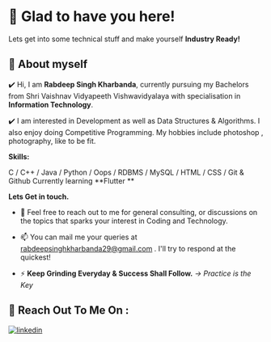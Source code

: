 
#     👋     Glad to have you here!
Lets get into some technical stuff and make yourself **Industry Ready!**


## 🚀 About myself
✔️ Hi, I am **Rabdeep Singh Kharbanda**, currently pursuing my Bachelors from Shri Vaishnav Vidyapeeth Vishwavidyalaya with specialisation in **Information Technology**.

✔️ I am interested in Development as well as Data Structures & Algorithms. I also enjoy doing Competitive Programming. My hobbies include photoshop , photography, like to be fit.

**Skills:**

  C / C++ / Java / Python / Oops / RDBMS / MySQL / HTML / CSS /  Git & Github
  Currently learning **Flutter **

**Lets Get in touch.**
* 💬 Feel free to reach out to me for general consulting, or discussions on the topics that sparks your interest in Coding and Technology.

* 📫 You can mail me your queries at rabdeepsinghkharbanda29@gmail.com . I'll try to respond at the quickest!

* ⚡ **Keep Grinding Everyday & Success Shall Follow.**   *-> Practice is the Key*




## 🔗 Reach Out To Me On :

[![linkedin](https://img.shields.io/badge/linkedin-0A66C2?style=for-the-badge&logo=linkedin&logoColor=white)](https://www.linkedin.com/in/rabdeep-singh-kharbanda-35616b206/) 
